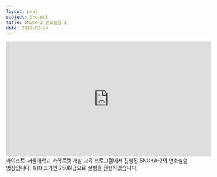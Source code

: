 ```yaml
---
layout: post
subject: project
title: SNUKA-2 연소실험 1
date: 2017-02-14
---
```

<iframe width="560" height="315" src="https://www.youtube.com/embed/xb7xSEGSMvE" frameborder="0" allowfullscreen></iframe>
카이스트-서울대학교 과학로켓 개발 교육 프로그램에서 진행된 SNUKA-2의 연소실험 영상입니다. 1/10 크기인 250N급으로 실험을 진행하였습니다.
